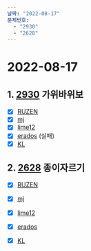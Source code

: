 ```yaml
---
날짜: "2022-08-17"
문제번호: 
  - "2930"
  - "2628"
---
```


# 2022-08-17

## 1. [2930](https://www.acmicpc.net/problem/2930) 가위바위보

- [X] [RUZEN](./2930_RUZEN.md)
- [X] [mj](./2930_mj.md)
- [X] [lime12](./2930_lime12.md)
- [X] [erados](./2930_erados.md) (실패)
- [X] [KL](./2930_KL.md)

## 2. [2628](https://www.acmicpc.net/problem/2628) 종이자르기

- [X] [RUZEN](./2628_RUZEN.md)
- [X] [mj](./2628_mj.md)
- [X] [lime12](./2628_lime12.md)
- [X] [erados](./2628_erados.md)
- [X] [KL](./2628_KL.md)

